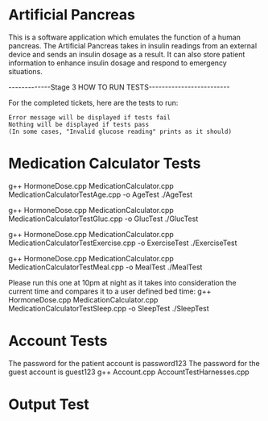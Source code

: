 # Artificial Pancreas

This is a software application which emulates the function of a human pancreas.
The Artificial Pancreas takes in insulin readings from an external device and sends an insulin dosage
as a result. It can also store patient information to enhance insulin dosage and respond to emergency situations.

-------------Stage 3 HOW TO RUN TESTS-------------------------

For the completed tickets, here are the tests to run:

	Error message will be displayed if tests fail
	Nothing will be displayed if tests pass 
	(In some cases, "Invalid glucose reading" prints as it should) 

# Medication  Calculator Tests
g++ HormoneDose.cpp MedicationCalculator.cpp MedicationCalculatorTestAge.cpp -o AgeTest
./AgeTest

g++ HormoneDose.cpp MedicationCalculator.cpp MedicationCalculatorTestGluc.cpp -o GlucTest
./GlucTest

g++ HormoneDose.cpp MedicationCalculator.cpp MedicationCalculatorTestExercise.cpp -o ExerciseTest
./ExerciseTest

g++ HormoneDose.cpp MedicationCalculator.cpp MedicationCalculatorTestMeal.cpp -o MealTest
./MealTest

Please run this one at 10pm at night as it takes into consideration the current time and compares it to a user defined bed time:
g++ HormoneDose.cpp MedicationCalculator.cpp MedicationCalculatorTestSleep.cpp -o SleepTest
./SleepTest

# Account Tests
The password for the patient account is password123
The password for the guest account is guest123
g++ Account.cpp AccountTestHarnesses.cpp

# Output Test

